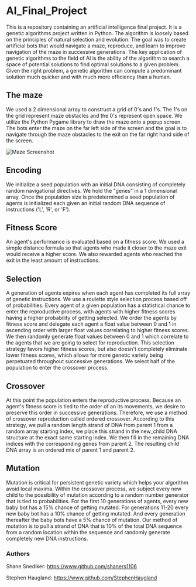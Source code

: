 # AI_Final_Project

This is a repository containing an artificial intelligence final project.  It is a genetic algorithms project written in Python. The algorithm is loosely based on the principles of natural selection and evolution.  The goal was to create artificial bots that would navigate a maze, reproduce, and learn to improve navigation of the maze in successive generations. The key application of genetic algorithms to the field of AI is the ability of the algorithm to search a space of potential solutions to find optimal solutions to a given problem.  Given the right problem, a genetic algorithm can compute a predominant solution much quicker and with much more efficiency than a human.

## The maze

We used a 2 dimensional array to construct a grid of 0's and 1's.  The 1's on the grid represent maze obstacles and the 0's represent open space.  We utilize the Python Pygame library to draw the maze onto a popup screen.  The bots enter the maze on the far left side of the screen and the goal is to navigate through the maze obstacles to the exit on the far right hand side of the screen.

![Maze Screenshot](https://github.com/shaners1106/AI_Final_Project/Images/Maze.PNG)

## Encoding

We initialize a seed population with an initial DNA consisting of completely random navigational directives.  We hold the "genes" in a 1 dimensional array.  Once the population size is predetermined a seed population of agents is initialized each given an initial random DNA sequence of instructions ('L', 'R', or 'F').

## Fitness Score

An agent's performance is evaluated based on a fitness score.  We used a simple distance formula so that agents who made it closer to the maze exit would receive a higher score.  We also rewarded agents who reached the exit in the least amount of instructions.

## Selection

A generation of agents expires when each agent has completed its full array of genetic instructions.  We use a roulette style selection process based off of probabilities.  Every agent of a given population has a statistical chance to enter the reproductive process, with agents with higher fitness scores having a higher probability of getting selected.  We order the agents by fitness score and delegate each agent a float value between 0 and 1 in ascending order with larger float values correlating to higher fitness scores.  We then randomly generate float values between 0 and 1 which correlate to the agents that we are going to select for reproduction.  This selection strategy favors higher fitness scores, but also doesn't completely eliminate lower fitness scores, which allows for more genetic variety being perpetuated throughout successive generations. We select half of the population to enter the crossover process. 

## Crossover

At this point the population enters the reproductive process. Because an agent's fitness score is tied to the order of an its movements, we desire to preserve this order in successive generations.  Therefore, we use a method of crossover reproduction called ordered crossover.  According to this strategy, we pull a random length strand of DNA from parent 1 from a random array starting index, we place this strand in the new_child DNA structure at the exact same starting index.  We then fill in the remaining DNA indices with the corresponding genes from parent 2.  The resulting child DNA array is an ordered mix of parent 1 and parent 2.

## Mutation

Mutation is critical for persistent genetic variety which helps your algorithm avoid local maxima.  Within the crossover process, we subject every new child to the possibility of mutation according to a random number generator that is tied to probabilities.  For the first 10 generations of agents, every new baby bot has a 15% chance of getting mutated.  For generations 11-20 every new baby bot has a 10% chance of getting mutated.  And every generation thereafter the baby bots have a 5% chance of mutation.  Our method of mutation is to pull a strand of DNA that is 10% of the total DNA sequence from a random location within the sequence and randomly generate completely new DNA instructions. 

### Authors

Shane Snediker: https://www.github.com/shaners1106

Stephen Haugland: https://www.github.com/StephenHaugland

 
